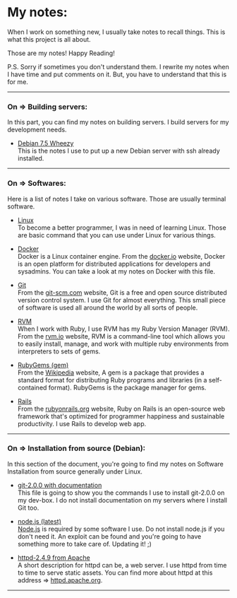 # My notes:
When I work on something new, I usually take notes to recall things.
This is what this project is all about.

Those are my notes! Happy Reading! 

P.S. Sorry if sometimes you don't understand them. I rewrite my notes when I have
time and put comments on it. But, you have to understand that this is for me.

*****

### On => Building servers:
In this part, you can find my notes on building servers. I build servers
for my development needs.

* [Debian 7.5 Wheezy](server/debian-7.5.md)  
  This is the notes I use to put up a new Debian server with ssh already installed.  

*****

### On => Softwares:
Here is a list of notes I take on various software. Those are usually terminal
software.

* [Linux](software/linux.md)  
  To become a better programmer, I was in need of learning Linux. Those are basic
  command that you can use under Linux for various things.

* [Docker](software/docker.md)  
  Docker is a Linux container engine. From the [docker.io](http://docker.io) website, Docker is an open platform for distributed applications for developers and sysadmins. You can take a look at my notes on Docker with this file.

* [Git](software/git.md)  
  From the [git-scm.com](http://git-scm.com) website, Git is a free and open source distributed version control system. I use Git for almost everything. This small piece of software is used all around the world by all sorts of people. 

* [RVM](software/rvm.md)  
  When I work with Ruby, I use RVM has my Ruby Version Manager (RVM). From the [rvm.io](http://rvm.io) website, RVM is a command-line tool which allows you to easily install, manage, and work with multiple ruby environments from interpreters to sets of gems.

* [RubyGems (gem)](software/gem.md)  
  From the [Wikipedia](http://en.wikipedia.org/wiki/RubyGems) website, A gem is a package that provides a standard format for distributing Ruby programs and libraries (in a self-contained format). RubyGems is the package manager for gems.

* [Rails](software/rails.md)  
  From the [rubyonrails.org](http://rubyonrails.org) website, Ruby on Rails is an open-source web framework that's optimized for programmer happiness and sustainable productivity. I use Rails to develop web app.

*****

### On => Installation from source (Debian):
In this section of the document, you're going to find my notes on Software Installation from source generally under Linux.

* [git-2.0.0 with documentation](installation/from_source/git-2.0.0_with_doc.md)  
  This file is going to show you the commands I use to install git-2.0.0 on my dev-box. I do not install documentation on my servers where I install Git too.

* [node.js (latest)](installation/from_source/node.js.md)  
  [Node.js](http://nodejs.org/) is required by some software I use. Do not install node.js if you don't need it. An exploit can be found and you're going to have something more to take care of. Updating it! ;)

* [httpd-2.4.9 from Apache](installation/from_source/apache2.4.md)  
  A short description for httpd can be, a web server. I use httpd from time to time to serve static assets. You can find more about httpd at this address => [httpd.apache.org](http://httpd.apache.org/).

*****
